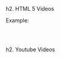 h2. HTML 5 Videos

Example:

<pre>
    <script type="text/javascript">
    </script>
</pre>

h2. Youtube Videos